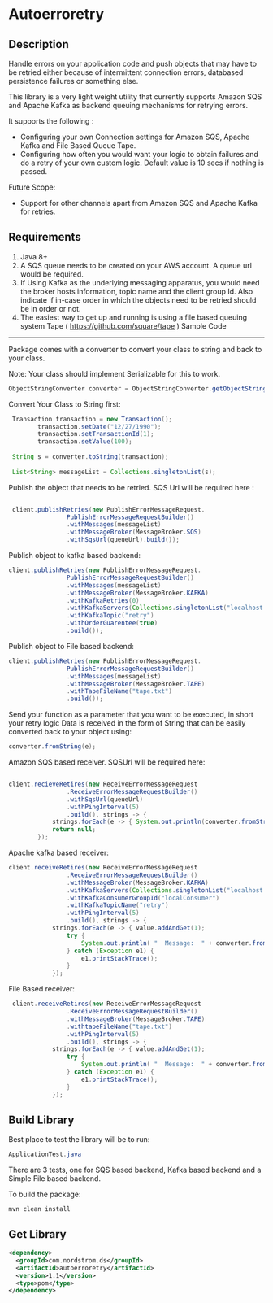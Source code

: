 Autoerroretry
=============


Description
------------

Handle errors on your application code and push objects that may have to be retried either because of 
intermittent connection errors, databased persistence failures or something else.

This library is a very light weight utility that currently supports Amazon SQS and Apache Kafka as
backend queuing mechanisms for retrying errors.

It supports the following :

 - Configuring your own Connection settings for Amazon SQS, Apache Kafka and File Based Queue Tape.
 - Configuring how often you would want your logic to obtain failures and do a retry of your own custom logic. 
   Default value is 10 secs if nothing is passed.

Future Scope:

- Support for other channels apart from Amazon SQS and Apache Kafka for retries.

Requirements
------------

1. Java 8+
2. A SQS queue needs to be created on your AWS account. A queue url would be required. 
3. If Using Kafka as the underlying messaging apparatus, you would need the broker hosts information, topic name and the client group Id. 
 Also indicate if in-case order in which the objects need to be retried should be in order or not.
4. The easiest way to get up and running is using a file based queuing system Tape ( https://github.com/square/tape )
Sample Code
-------------

Package comes with a converter to convert your class to string and back to your class.

Note: Your class should implement Serializable for this to work.


```java
ObjectStringConverter converter = ObjectStringConverter.getObjectStringConverter();
```

Convert Your Class to String first:

```java
 Transaction transaction = new Transaction();
        transaction.setDate("12/27/1990");
        transaction.setTransactionId(1);
        transaction.setValue(100);
        
 String s = converter.toString(transaction);
  
 List<String> messageList = Collections.singletonList(s);
```

Publish the object that needs to be retried. SQS Url will be required here :

```java

 client.publishRetries(new PublishErrorMessageRequest.
                PublishErrorMessageRequestBuilder()
                .withMessages(messageList)
                .withMessageBroker(MessageBroker.SQS)
                .withSqsUrl(queueUrl).build());

```

Publish object to kafka based backend: 

```java
client.publishRetries(new PublishErrorMessageRequest.
                PublishErrorMessageRequestBuilder()
                .withMessages(messageList)
                .withMessageBroker(MessageBroker.KAFKA)
                .withKafkaRetries(0)
                .withKafkaServers(Collections.singletonList("localhost:9092"))
                .withKafkaTopic("retry")
                .withOrderGuarentee(true)
                .build());
```

Publish object to File based backend:

```java
client.publishRetries(new PublishErrorMessageRequest.
                PublishErrorMessageRequestBuilder()
                .withMessages(messageList)
                .withMessageBroker(MessageBroker.TAPE)
                .withTapeFileName("tape.txt")
                .build());
```

Send your function as a parameter that you want to be executed, in short your retry logic
Data is received in the form of String that can be easily converted back to your object using:

```java
converter.fromString(e);
```

Amazon SQS based receiver. SQSUrl will be required here:

```java

client.recieveRetires(new ReceiveErrorMessageRequest
                .ReceiveErrorMessageRequestBuilder()
                .withSqsUrl(queueUrl)
                .withPingInterval(5)
                .build(), strings -> {
            strings.forEach(e -> { System.out.println(converter.fromString(e)); });
            return null;
        });

```

Apache kafka based receiver: 

```java
client.receiveRetires(new ReceiveErrorMessageRequest
                .ReceiveErrorMessageRequestBuilder()
                .withMessageBroker(MessageBroker.KAFKA)
                .withKafkaServers(Collections.singletonList("localhost:9092"))
                .withKafkaConsumerGroupId("localConsumer")
                .withKafkaTopicName("retry")
                .withPingInterval(5)
                .build(), strings -> {
            strings.forEach(e -> { value.addAndGet(1);
                try {
                    System.out.println( "  Message:  " + converter.fromString(e).toString());
                } catch (Exception e1) {
                    e1.printStackTrace();
                }
            });
```
File Based receiver:

```java
 client.receiveRetires(new ReceiveErrorMessageRequest
                .ReceiveErrorMessageRequestBuilder()
                .withMessageBroker(MessageBroker.TAPE)
                .withtapeFileName("tape.txt")
                .withPingInterval(5)
                .build(), strings -> {
            strings.forEach(e -> { value.addAndGet(1);
                try {
                    System.out.println( "  Message:  " + converter.fromString(e).toString());
                } catch (Exception e1) {
                    e1.printStackTrace();
                }
            });
```

Build Library
------------
Best place to test the library will be to run:

```java
ApplicationTest.java
```

There are 3 tests, one for SQS based backend, Kafka based backend and a Simple File based backend.

To build the package:

```mvn clean install ```

Get Library
------------
```xml
<dependency>
  <groupId>com.nordstrom.ds</groupId>
  <artifactId>autoerroretry</artifactId>
  <version>1.1</version>
  <type>pom</type>
</dependency> 
```